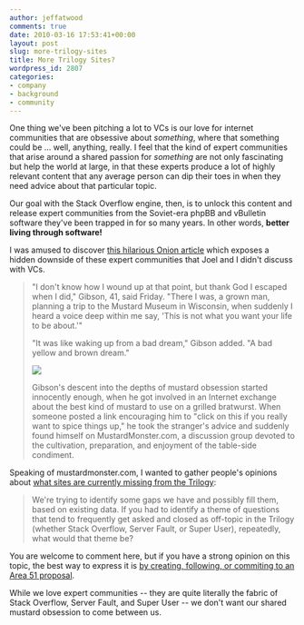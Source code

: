 ```yaml
---
author: jeffatwood
comments: true
date: 2010-03-16 17:53:41+00:00
layout: post
slug: more-trilogy-sites
title: More Trilogy Sites?
wordpress_id: 2807
categories:
- company
- background
- community
---
```



One thing we've been pitching a lot to VCs is our love for internet communities that are obsessive about _something_, where that something could be ... well, anything, really. I feel that the kind of expert communities that arise around a shared passion for _something_ are not only fascinating but help the world at large, in that these experts produce a lot of highly relevant content that any average person can dip their toes in when they need advice about that particular topic.



Our goal with the Stack Overflow engine, then, is to unlock this content and release expert communities from the Soviet-era phpBB and vBulletin software they've been trapped in for so many years. In other words, **better living through software!**



I was amused to discover [this hilarious Onion article](http://www.theonion.com/content/news/man_on_internet_almost_falls_into) which exposes a hidden downside of these expert communities that Joel and I didn't discuss with VCs.





<blockquote>
"I don't know how I wound up at that point, but thank God I escaped when I did," Gibson, 41, said Friday. "There I was, a grown man, planning a trip to the Mustard Museum in Wisconsin, when suddenly I heard a voice deep within me say, 'This is not what you want your life to be about.'"

> 
> 
"It was like waking up from a bad dream," Gibson added. "A bad yellow and brown dream."

> 
> 
![](http://blog.stackoverflow.com/wp-content/uploads/mustard-costume.jpg)

> 
> 
Gibson's descent into the depths of mustard obsession started innocently enough, when he got involved in an Internet exchange about the best kind of mustard to use on a grilled bratwurst. When someone posted a link encouraging him to "click on this if you really want to spice things up," he took the stranger's advice and suddenly found himself on MustardMonster.com, a discussion group devoted to the cultivation, preparation, and enjoyment of the table-side condiment.
</blockquote>





Speaking of mustardmonster.com, I wanted to gather people's opinions about [what sites are currently missing from the Trilogy](http://area51.stackexchange.com):





<blockquote>
We're trying to identify some gaps we have and possibly fill them, based on existing data. If you had to identify a theme of questions that tend to frequently get asked and closed as off-topic in the Trilogy (whether Stack Overflow, Server Fault, or Super User), repeatedly, what would that theme be?
</blockquote>





You are welcome to comment here, but if you have a strong opinion on this topic, the best way to express it is [by creating, following, or commiting to an Area 51 proposal](http://area51.stackexchange.com).



While we love expert communities -- they are quite literally the fabric of Stack Overflow, Server Fault, and Super User -- we don't want our shared mustard obsession to come between us.

